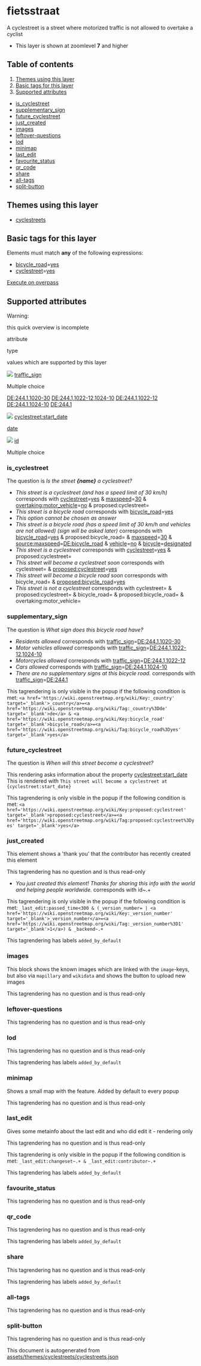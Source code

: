 [//]: # (WARNING: this file is automatically generated. Please find the sources at the bottom and edit those sources)

fietsstraat
===========

A cyclestreet is a street where motorized traffic is not allowed to overtake a cyclist

*   This layer is shown at zoomlevel **7** and higher

Table of contents
-----------------

1.  [Themes using this layer](#-themes-using-this-layer-)
2.  [Basic tags for this layer](#-basic-tags-for-this-layer-)
3.  [Supported attributes](#-supported-attributes-)

*   [is\_cyclestreet](#is_cyclestreet)
*   [supplementary\_sign](#supplementary_sign)
*   [future\_cyclestreet](#future_cyclestreet)
*   [just\_created](#just_created)
*   [images](#images)
*   [leftover-questions](#leftover-questions)
*   [lod](#lod)
*   [minimap](#minimap)
*   [last\_edit](#last_edit)
*   [favourite\_status](#favourite_status)
*   [qr\_code](#qr_code)
*   [share](#share)
*   [all-tags](#all-tags)
*   [split-button](#split-button)

Themes using this layer
-----------------------

*   [cyclestreets](https://mapcomplete.org/cyclestreets)

Basic tags for this layer
-------------------------

Elements must match **any** of the following expressions:

*   [bicycle\_road](https://wiki.openstreetmap.org/wiki/Key:bicycle_road)\=[yes](https://wiki.openstreetmap.org/wiki/Tag:bicycle_road%3Dyes)
*   [cyclestreet](https://wiki.openstreetmap.org/wiki/Key:cyclestreet)\=[yes](https://wiki.openstreetmap.org/wiki/Tag:cyclestreet%3Dyes)

[Execute on overpass](http://overpass-turbo.eu/?Q=%5Bout%3Ajson%5D%5Btimeout%3A90%5D%3B%28%20%20%20%20nwr%5B%22bicycle_road%22%3D%22yes%22%5D%28%7B%7Bbbox%7D%7D%29%3B%0A%20%20%20%20nwr%5B%22cyclestreet%22%3D%22yes%22%5D%28%7B%7Bbbox%7D%7D%29%3B%0A%29%3Bout%20body%3B%3E%3Bout%20skel%20qt%3B)

Supported attributes
--------------------

Warning:

this quick overview is incomplete

attribute

type

values which are supported by this layer

[![](https://mapcomplete.org/assets/svg/statistics.svg)](https://taginfo.openstreetmap.org/keys/traffic_sign#values) [traffic\_sign](https://wiki.openstreetmap.org/wiki/Key:traffic_sign)

Multiple choice

[DE:244.1,1020-30](https://wiki.openstreetmap.org/wiki/Tag:traffic_sign%3DDE:244.1,1020-30) [DE:244.1,1022-12,1024-10](https://wiki.openstreetmap.org/wiki/Tag:traffic_sign%3DDE:244.1,1022-12,1024-10) [DE:244.1,1022-12](https://wiki.openstreetmap.org/wiki/Tag:traffic_sign%3DDE:244.1,1022-12) [DE:244.1,1024-10](https://wiki.openstreetmap.org/wiki/Tag:traffic_sign%3DDE:244.1,1024-10) [DE:244.1](https://wiki.openstreetmap.org/wiki/Tag:traffic_sign%3DDE:244.1)

[![](https://mapcomplete.org/assets/svg/statistics.svg)](https://taginfo.openstreetmap.org/keys/cyclestreet:start_date#values) [cyclestreet:start\_date](https://wiki.openstreetmap.org/wiki/Key:cyclestreet:start_date)

[date](../SpecialInputElements.md#date)

[![](https://mapcomplete.org/assets/svg/statistics.svg)](https://taginfo.openstreetmap.org/keys/id#values) [id](https://wiki.openstreetmap.org/wiki/Key:id)

Multiple choice

### is\_cyclestreet

The question is _Is the street **{name}** a cyclestreet?_

*   _This street is a cyclestreet (and has a speed limit of 30 km/h)_ corresponds with [cyclestreet](https://wiki.openstreetmap.org/wiki/Key:cyclestreet)\=[yes](https://wiki.openstreetmap.org/wiki/Tag:cyclestreet%3Dyes) & [maxspeed](https://wiki.openstreetmap.org/wiki/Key:maxspeed)\=[30](https://wiki.openstreetmap.org/wiki/Tag:maxspeed%3D30) & [overtaking:motor\_vehicle](https://wiki.openstreetmap.org/wiki/Key:overtaking:motor_vehicle)\=[no](https://wiki.openstreetmap.org/wiki/Tag:overtaking:motor_vehicle%3Dno) & proposed:cyclestreet=
*   _This street is a bicycle road_ corresponds with [bicycle\_road](https://wiki.openstreetmap.org/wiki/Key:bicycle_road)\=[yes](https://wiki.openstreetmap.org/wiki/Tag:bicycle_road%3Dyes)
*   _This option cannot be chosen as answer_
*   _This street is a bicycle road (has a speed limit of 30 km/h and vehicles are not allowed) (sign will be asked later)_ corresponds with [bicycle\_road](https://wiki.openstreetmap.org/wiki/Key:bicycle_road)\=[yes](https://wiki.openstreetmap.org/wiki/Tag:bicycle_road%3Dyes) & proposed:bicycle\_road= & [maxspeed](https://wiki.openstreetmap.org/wiki/Key:maxspeed)\=[30](https://wiki.openstreetmap.org/wiki/Tag:maxspeed%3D30) & [source:maxspeed](https://wiki.openstreetmap.org/wiki/Key:source:maxspeed)\=[DE:bicycle\_road](https://wiki.openstreetmap.org/wiki/Tag:source:maxspeed%3DDE:bicycle_road) & [vehicle](https://wiki.openstreetmap.org/wiki/Key:vehicle)\=[no](https://wiki.openstreetmap.org/wiki/Tag:vehicle%3Dno) & [bicycle](https://wiki.openstreetmap.org/wiki/Key:bicycle)\=[designated](https://wiki.openstreetmap.org/wiki/Tag:bicycle%3Ddesignated)
*   _This street is a cyclestreet_ corresponds with [cyclestreet](https://wiki.openstreetmap.org/wiki/Key:cyclestreet)\=[yes](https://wiki.openstreetmap.org/wiki/Tag:cyclestreet%3Dyes) & proposed:cyclestreet=
*   _This street will become a cyclestreet soon_ corresponds with cyclestreet= & [proposed:cyclestreet](https://wiki.openstreetmap.org/wiki/Key:proposed:cyclestreet)\=[yes](https://wiki.openstreetmap.org/wiki/Tag:proposed:cyclestreet%3Dyes)
*   _This street will become a bicycle road soon_ corresponds with bicycle\_road= & [proposed:bicycle\_road](https://wiki.openstreetmap.org/wiki/Key:proposed:bicycle_road)\=[yes](https://wiki.openstreetmap.org/wiki/Tag:proposed:bicycle_road%3Dyes)
*   _This street is not a cyclestreet_ corresponds with cyclestreet= & proposed:cyclestreet= & bicycle\_road= & proposed:bicycle\_road= & overtaking:motor\_vehicle=

### supplementary\_sign

The question is _What sign does this bicycle road have?_

*   _Residents allowed_ corresponds with [traffic\_sign](https://wiki.openstreetmap.org/wiki/Key:traffic_sign)\=[DE:244.1,1020-30](https://wiki.openstreetmap.org/wiki/Tag:traffic_sign%3DDE:244.1,1020-30)
*   _Motor vehicles allowed_ corresponds with [traffic\_sign](https://wiki.openstreetmap.org/wiki/Key:traffic_sign)\=[DE:244.1,1022-12,1024-10](https://wiki.openstreetmap.org/wiki/Tag:traffic_sign%3DDE:244.1,1022-12,1024-10)
*   _Motorcycles allowed_ corresponds with [traffic\_sign](https://wiki.openstreetmap.org/wiki/Key:traffic_sign)\=[DE:244.1,1022-12](https://wiki.openstreetmap.org/wiki/Tag:traffic_sign%3DDE:244.1,1022-12)
*   _Cars allowed_ corresponds with [traffic\_sign](https://wiki.openstreetmap.org/wiki/Key:traffic_sign)\=[DE:244.1,1024-10](https://wiki.openstreetmap.org/wiki/Tag:traffic_sign%3DDE:244.1,1024-10)
*   _There are no supplementary signs at this bicycle road._ corresponds with [traffic\_sign](https://wiki.openstreetmap.org/wiki/Key:traffic_sign)\=[DE:244.1](https://wiki.openstreetmap.org/wiki/Tag:traffic_sign%3DDE:244.1)

This tagrendering is only visible in the popup if the following condition is met: `<a href='https://wiki.openstreetmap.org/wiki/Key:_country' target='_blank'>_country</a>=<a href='https://wiki.openstreetmap.org/wiki/Tag:_country%3Dde' target='_blank'>de</a> & <a href='https://wiki.openstreetmap.org/wiki/Key:bicycle_road' target='_blank'>bicycle_road</a>=<a href='https://wiki.openstreetmap.org/wiki/Tag:bicycle_road%3Dyes' target='_blank'>yes</a>`

### future\_cyclestreet

The question is _When will this street become a cyclestreet?_

This rendering asks information about the property [cyclestreet:start\_date](https://wiki.openstreetmap.org/wiki/Key:cyclestreet:start_date) This is rendered with `This street will become a cyclestreet at {cyclestreet:start_date}`

This tagrendering is only visible in the popup if the following condition is met: `<a href='https://wiki.openstreetmap.org/wiki/Key:proposed:cyclestreet' target='_blank'>proposed:cyclestreet</a>=<a href='https://wiki.openstreetmap.org/wiki/Tag:proposed:cyclestreet%3Dyes' target='_blank'>yes</a>`

### just\_created

This element shows a 'thank you' that the contributor has recently created this element

This tagrendering has no question and is thus read-only

*   _You just created this element! Thanks for sharing this info with the world and helping people worldwide._ corresponds with id~.+

This tagrendering is only visible in the popup if the following condition is met: `_last_edit:passed_time<300 & (_version_number= | <a href='https://wiki.openstreetmap.org/wiki/Key:_version_number' target='_blank'>_version_number</a>=<a href='https://wiki.openstreetmap.org/wiki/Tag:_version_number%3D1' target='_blank'>1</a>) & _backend~.+`

This tagrendering has labels `added_by_default`

### images

This block shows the known images which are linked with the `image`\-keys, but also via `mapillary` and `wikidata` and shows the button to upload new images

This tagrendering has no question and is thus read-only

### leftover-questions

This tagrendering has no question and is thus read-only

### lod

This tagrendering has no question and is thus read-only

This tagrendering has labels `added_by_default`

### minimap

Shows a small map with the feature. Added by default to every popup

This tagrendering has no question and is thus read-only

### last\_edit

Gives some metainfo about the last edit and who did edit it - rendering only

This tagrendering has no question and is thus read-only

This tagrendering is only visible in the popup if the following condition is met: `_last_edit:changeset~.+ & _last_edit:contributor~.+`

This tagrendering has labels `added_by_default`

### favourite\_status

This tagrendering has no question and is thus read-only

### qr\_code

This tagrendering has no question and is thus read-only

This tagrendering has labels `added_by_default`

### share

This tagrendering has no question and is thus read-only

This tagrendering has labels `added_by_default`

### all-tags

This tagrendering has no question and is thus read-only

### split-button

This tagrendering has no question and is thus read-only

This document is autogenerated from [assets/themes/cyclestreets/cyclestreets.json](https://github.com/pietervdvn/MapComplete/blob/develop/assets/themes/cyclestreets/cyclestreets.json)
